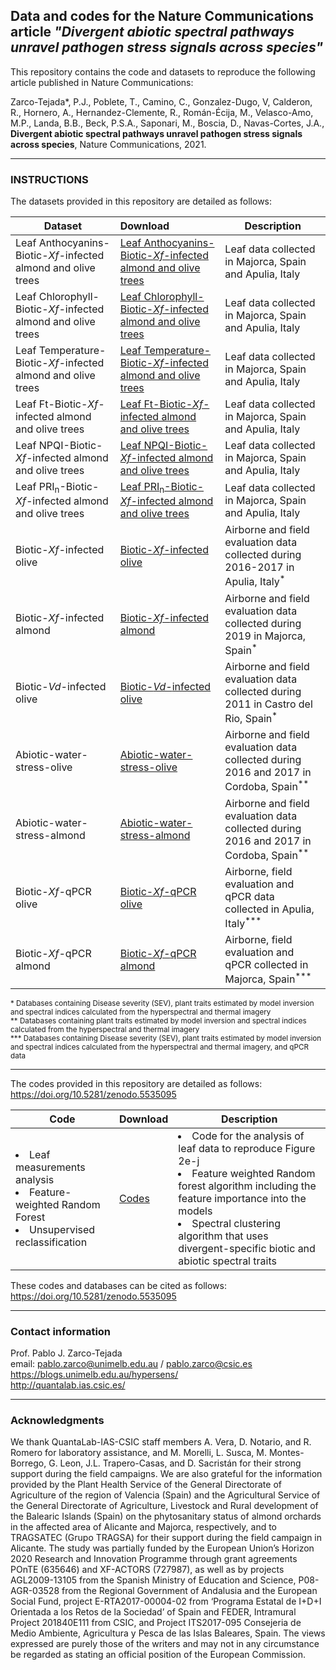 ## Data and codes for the Nature Communications article <i> "Divergent abiotic spectral pathways unravel pathogen stress signals across species" </i>
This repository contains the code and datasets to reproduce the following article published in Nature Communications:

Zarco-Tejada*, P.J., Poblete, T., Camino, C., Gonzalez-Dugo, V, Calderon, R., Hornero, A., Hernandez-Clemente, R., Román-Écija, M., Velasco-Amo, M.P., Landa, B.B., Beck, P.S.A., Saponari, M., Boscia, D., Navas-Cortes, J.A., <b>Divergent abiotic spectral pathways unravel pathogen stress signals across species</b>, Nature Communications, 2021.

___
### INSTRUCTIONS
The datasets provided in this repository are detailed as follows:

| Dataset | Download  | Description |
| ------------- |:-----------------| -----|
|Leaf Anthocyanins-Biotic-<i>Xf-</i>infected almond and olive trees| <a href="https://github.com/HyperSens/HyperSens-Divergent-spectral-responses-Nature-Communications/blob/main/Leaf-measurements-Biotic-Xf-infected%20almond%20and%20olive%20trees/Leaf_Anthocyanins_Biotic-Xf-infected%20almond%20and%20olive%20trees.csv">Leaf Anthocyanins-Biotic-<i>Xf-</i>infected almond and olive trees</a>  | Leaf data collected in Majorca, Spain and Apulia, Italy|
|Leaf Chlorophyll-Biotic-<i>Xf-</i>infected almond and olive trees| <a href="https://github.com/HyperSens/HyperSens-Divergent-spectral-responses-Nature-Communications/blob/main/Leaf-measurements-Biotic-Xf-infected%20almond%20and%20olive%20trees/Leaf_Chlorophyll_Biotic-Xf-infected%20%20almond%20and%20olive%20trees.csv">Leaf Chlorophyll-Biotic-<i>Xf-</i>infected almond and olive trees</a>  |  Leaf data collected in Majorca, Spain and Apulia, Italy|
|Leaf Temperature-Biotic-<i>Xf-</i>infected almond and olive trees| <a href="https://github.com/HyperSens/HyperSens-Divergent-spectral-responses-Nature-Communications/blob/main/Leaf-measurements-Biotic-Xf-infected%20almond%20and%20olive%20trees/Leaf_Midday_temperature_Biotic-Xf-infected%20almond%20and%20olive%20trees.csv">Leaf Temperature-Biotic-<i>Xf-</i>infected almond and olive trees</a>  | Leaf data collected in Majorca, Spain and Apulia, Italy|
|Leaf Ft-Biotic-<i>Xf-</i>infected almond and olive trees| <a href="https://github.com/HyperSens/HyperSens-Divergent-spectral-responses-Nature-Communications/blob/main/Leaf-measurements-Biotic-Xf-infected%20almond%20and%20olive%20trees/Leaf_ft_Biotic-Xf-infected%20almond%20and%20olive%20trees.csv">Leaf Ft-Biotic-<i>Xf-</i>infected almond and olive trees</a>  |  Leaf data collected in Majorca, Spain and Apulia, Italy|
|Leaf NPQI-Biotic-<i>Xf-</i>infected almond and olive trees| <a href="https://github.com/HyperSens/HyperSens-Divergent-spectral-responses-Nature-Communications/blob/main/Leaf-measurements-Biotic-Xf-infected%20almond%20and%20olive%20trees/Leaf_NPQI_Biotic-Xf-infected%20%20almond%20and%20olive%20trees.csv">Leaf NPQI-Biotic-<i>Xf-</i>infected almond and olive trees</a>  |  Leaf data collected in Majorca, Spain and Apulia, Italy|
|Leaf PRI<sub>n</sub>-Biotic-<i>Xf-</i>infected almond and olive trees| <a href="https://github.com/HyperSens/HyperSens-Divergent-spectral-responses-Nature-Communications/blob/main/Leaf-measurements-Biotic-Xf-infected%20almond%20and%20olive%20trees/Leaf_PRIn_Biotic-Xf-infected%20almond%20%20almond%20and%20olive%20trees.csv">Leaf PRI<sub>n</sub>-Biotic-<i>Xf-</i>infected almond and olive trees</a>  |  Leaf data collected in Majorca, Spain and Apulia, Italy|
|Biotic-<i>Xf-</i>infected olive| <a href="https://github.com/HyperSens/HyperSens-Divergent-spectral-responses-Nature-Communications/blob/main/Biotic-Xf-infected%20olive/">Biotic-<i>Xf-</i>infected olive</a>  | Airborne and field evaluation data collected during 2016-2017 in Apulia, Italy<sup>*</sup>| 
|Biotic-<i>Xf-</i>infected almond| <a href="https://github.com/HyperSens/Divergent-spectral-responses/blob/main/Biotic-Xf-infected%20almond/">Biotic-<i>Xf-</i>infected almond</a>  | Airborne and field evaluation data collected during 2019 in Majorca, Spain<sup>*</sup> | 
|Biotic-<i>Vd-</i>infected olive| <a href="https://github.com/HyperSens/HyperSens-Divergent-spectral-responses-Nature-Communications/blob/main/Biotic-Vd-infected%20olive/">Biotic-<i>Vd-</i>infected olive</a> | Airborne and field evaluation data collected during 2011 in Castro del Rio, Spain<sup>*</sup>  | 
|Abiotic-water-stress-olive| <a href="https://github.com/HyperSens/HyperSens-Divergent-spectral-responses-Nature-Communications/blob/main/Abiotic-water-stress-olive/">Abiotic-water-stress-olive</a> | Airborne and field evaluation data collected during 2016 and 2017 in Cordoba, Spain<sup>**</sup>  | 
|Abiotic-water-stress-almond| <a href="https://github.com/HyperSens/HyperSens-Divergent-spectral-responses-Nature-Communications/blob/main/Abiotic-water-stress-almond/">Abiotic-water-stress-almond</a> | Airborne and field evaluation data collected during 2016 and 2017 in Cordoba, Spain<sup>**</sup> | 
|Biotic-<i>Xf-</i>qPCR olive| <a href="https://github.com/HyperSens/HyperSens-Divergent-spectral-responses-Nature-Communications/blob/main/Biotic-Xf-qPCR%20olive/">Biotic-<i>Xf-</i>qPCR olive</a> | Airborne,  field evaluation and qPCR data collected in Apulia, Italy<sup>***</sup>  | 
| Biotic-<i>Xf-</i>qPCR almond| <a href="https://github.com/HyperSens/HyperSens-Divergent-spectral-responses-Nature-Communications/blob/main/Biotic-Xf-qPCR%20almond/">Biotic-<i>Xf-</i>qPCR almond</a>| Airborne,  field evaluation and qPCR collected in Majorca, Spain<sup>***</sup> | 


<sup>* Databases containing Disease severity (SEV), plant traits estimated by model inversion and spectral indices calculated from the hyperspectral and thermal imagery </sup> <br>
<sup>**  Databases containing plant traits estimated by model inversion and spectral indices calculated from the hyperspectral and thermal imagery </sup> <br>
<sup>*** Databases containing Disease severity (SEV), plant traits estimated by model inversion and spectral indices calculated from the hyperspectral and thermal imagery, and qPCR data</sup>
___
The codes provided in this repository are detailed as follows: https://doi.org/10.5281/zenodo.5535095

| Code | Download  | Description |
| ------------- |:-----------------| -----|
|<li> Leaf measurements analysis </li> <li> Feature-weighted Random Forest </li> <li> Unsupervised reclassification </li>|  <a href="https://github.com/HyperSens/HyperSens-Divergent-spectral-responses-Nature-Communications/blob/main/Codes/"></i>Codes</a> |  <li> Code for the analysis of leaf data to reproduce Figure 2e-j</li> <li> Feature weighted Random forest algorithm including the feature importance into the models </li> <li> Spectral clustering algorithm that uses divergent-specific biotic and abiotic spectral traits </li>  | 

 These codes and databases can be cited as follows: https://doi.org/10.5281/zenodo.5535095
 ___


### Contact information

Prof. Pablo J. Zarco-Tejada
<br>email: pablo.zarco@unimelb.edu.au / pablo.zarco@csic.es
<br>https://blogs.unimelb.edu.au/hypersens/
<br>http://quantalab.ias.csic.es/


___
### Acknowledgments
We thank QuantaLab-IAS-CSIC staff members A. Vera, D. Notario, and R. Romero for laboratory assistance, and M. Morelli, L. Susca, M. Montes-Borrego, G. Leon, J.L. Trapero-Casas, and D. Sacristán for their strong support during the field campaigns. We are also grateful for the information provided by the Plant Health Service of the General Directorate of Agriculture of the region of Valencia (Spain) and the Agricultural Service of the General Directorate of Agriculture, Livestock and Rural development of the Balearic Islands (Spain) on the phytosanitary status of almond orchards in the affected area of Alicante and Majorca, respectively, and to TRAGSATEC (Grupo TRAGSA) for their support during the field campaign in Alicante. The study was partially funded by the European Union’s Horizon 2020 Research and Innovation Programme through grant agreements POnTE (635646) and XF-ACTORS (727987), as well as by projects AGL2009-13105 from the Spanish Ministry of Education and Science, P08-AGR-03528 from the Regional Government of Andalusia and the European Social Fund, project E-RTA2017-00004-02 from ‘Programa Estatal de I+D+I Orientada a los Retos de la Sociedad’ of Spain and FEDER, Intramural Project 201840E111 from CSIC, and Project ITS2017-095 Consejeria de Medio Ambiente, Agricultura y Pesca de las Islas Baleares, Spain. The views expressed are purely those of the writers and may not in any circumstance be regarded as stating an official position of the European Commission.

